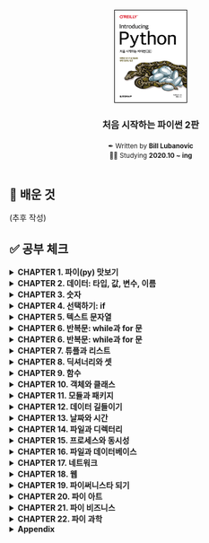 <!-- PROJECT LOGO -->
<br />
<div align="center">
  <a href="http://www.yes24.com/Product/Goods/91870652">
    <img style="border: 1px solid black" src="logo.png" alt="Logo" width="128">
  </a>
  <h3>처음 시작하는 파이썬 2판</h3>
  <small>✒ Written by <b>Bill Lubanovic</b></small>
  <br/>
  <small>👩‍💻 Studying <b>2020.10 ~ ing</b></small>
</div>

<br/>

## 📝 배운 것

(추후 작성)

## ✅ 공부 체크

<details markdown="1">
<summary><strong>CHAPTER 1. 파이(py) 맛보기</strong></summary>

<br/>

| 챕터 |        제목         | 공부 여부 |
| :--: | :-----------------: | :-------: |
| 1.1  |      미스터리       |     ✔     |
| 1.2  |    작은 프로그램    |     ✔     |
| 1.3  | 조금 더 큰 프로그램 |     ✔     |
| 1.4  |     파이썬 활용     |     ✔     |
| 1.5  | 파이썬과 다른 언어  |     ✔     |
| 1.6  |   왜 파이썬인가?    |     ✔     |
| 1.7  | 상황에 따른 파이썬  |     ✔     |
| 1.8  | 파이썬 2와 파이썬 3 |     ✔     |
| 1.9  |   파이썬 설치하기   |     ✔     |
| 1.10 |   파이썬 실행하기   |     ✔     |
| 1.11 |     파이썬 철학     |     ✔     |
| 1.12 |    다음 장에서는    |     ✔     |
| 1.13 |      연습문제       |     ✔     |

</details>

<details markdown="1">
<summary><strong>CHAPTER 2. 데이터: 타입, 값, 변수, 이름</strong></summary>

<br/>

| 챕터 |             제목              | 공부 여부 |
| :--: | :---------------------------: | :-------: |
| 2.1  |    파이썬 데이터는 객체다     |     ✔     |
| 2.2  |             타입              |     ✔     |
| 2.3  |            가변성             |     ✔     |
| 2.4  |           리터럴 값           |     ✔     |
| 2.5  |             변수              |     ✔     |
| 2.6  |             할당              |     ✔     |
| 2.7  | 변수는 장소가 아니라 이름이다 |     ✔     |
| 2.8  |      여러 이름 할당하기       |     ✔     |
| 2.9  |          이름 재할당          |     ✔     |
| 2.10 |             복사              |     ✔     |
| 2.11 |        좋은 변수 이름         |     ✔     |
| 2.12 |         다음 장에서는         |     ✔     |
| 2.13 |           연습문제            |     ✔     |

</details>

<details markdown="1">
<summary><strong>CHAPTER 3. 숫자</strong></summary>

<br/>

| 챕터 |      제목       | 공부 여부 |
| :--: | :-------------: | :-------: |
| 3.1  |     불리언      |     ✔     |
| 3.2  |      정수       |     ✔     |
| 3.3  | 부동소수점 숫자 |     ✔     |
| 3.4  |    수학 함수    |     ✔     |
| 3.5  |  다음 장에서는  |     ✔     |
| 3.6  |    연습문제     |     ✔     |

</details>

<details markdown="1">
<summary><strong>CHAPTER 4. 선택하기: if</strong></summary>

<br/>

| 챕터 |              제목              | 공부 여부 |
| :--: | :----------------------------: | :-------: |
| 4.1  |          주석 달기: #          |     ✔     |
| 4.2  |         라인 유지하기:         |     ✔     |
| 4.3  |    비교하기: if, elif, else    |     ✔     |
| 4.4  |          True와 False          |     ✔     |
| 4.5  |      여러 개 비교하기: in      |     ✔     |
| 4.6  | 새로운 기능: 바다코끼리 연산자 |     ✔     |
| 4.7  |         다음 장에서는          |     ✔     |
| 4.8  |            연습문제            |     ✔     |

</details>

<details markdown="1">
<summary><strong>CHAPTER 5. 텍스트 문자열</strong></summary>

<br/>

| 챕터 |            제목             | 공부 여부 |
| :--: | :-------------------------: | :-------: |
| 5.1  |    따옴표로 문자열 생성     |     ✔     |
| 5.2  | 문자열 타입으로 변환: str() |     ✔     |
| 5.3  |      이스케이프 문자:       |     ✔     |
| 5.4  |         결합하기: +         |     ✔     |
| 5.5  |        복제하기: \*         |     ✔     |
| 5.6  |       문자 추출: [ ]        |     ✔     |
| 5.7  | 슬라이스로 부분 문자열 추출 |     ✔     |
| 5.8  |     문자열 길이: len()      |     ✔     |
| 5.9  |   문자열 나누기: split()    |     ✔     |
| 5.10 |   문자열 결합하기: join()   |     ✔     |
| 5.11 | 문자열 대체하기: replace()  |     ✔     |
| 5.12 |   문자열 스트립: strip()    |     ✔     |
| 5.13 |         검색과 선택         |     ✔     |
| 5.14 |          대소 문자          |     ✔     |
| 5.15 |            정렬             |     ✔     |
| 5.16 |           포매팅            |     ✔     |
| 5.17 |    더 많은 문자열 메서드    |     ✔     |
| 5.18 |        다음 장에서는        |     ✔     |
| 5.19 |          연습문제           |     ✔     |

</details>

<details markdown="1">
<summary><strong>CHAPTER 6. 반복문: while과 for 문</strong></summary>

<br/>

| 챕터 |        제목        | 공부 여부 |
| :--: | :----------------: | :-------: |
| 6.1  |  반복하기: while   |     ✔     |
| 6.2  | 순회하기: for와 in |     ✔     |
| 6.3  |  기타 이터레이터   |     ✔     |
| 6.4  |   다음 장에서는    |     ✔     |
| 6.5  |      연습문제      |     ✔     |

</details>

<details markdown="1">
<summary><strong>CHAPTER 6. 반복문: while과 for 문</strong></summary>

<br/>

| 챕터 |        제목        | 공부 여부 |
| :--: | :----------------: | :-------: |
| 6.1  |  반복하기: while   |     ✔     |
| 6.2  | 순회하기: for와 in |     ✔     |
| 6.3  |  기타 이터레이터   |     ✔     |
| 6.4  |   다음 장에서는    |     ✔     |
| 6.5  |      연습문제      |     ✔     |

</details>

<details markdown="1">
<summary><strong>CHAPTER 7. 튜플과 리스트</strong></summary>

<br/>

| 챕터 |          제목          | 공부 여부 |
| :--: | :--------------------: | :-------: |
| 7.1  |          튜플          |     ✔     |
| 7.2  |         리스트         |     ✔     |
| 7.3  |     튜플 vs 리스트     |     ✔     |
| 7.4  | 튜플 컴프리헨션은 없다 |     ✔     |
| 7.5  |     다음 장에서는      |     ✔     |
| 7.6  |        연습문제        |     ✔     |

</details>

<details markdown="1">
<summary><strong>CHAPTER 8. 딕셔너리와 셋</strong></summary>

<br/>

| 챕터 |          제목          | 공부 여부 |
| :--: | :--------------------: | :-------: |
| 8.1  |        딕셔너리        |     ✔     |
| 8.2  |           셋           |     ✔     |
| 8.3  | 지금까지 배운 자료구조 |     ✔     |
| 8.4  |   자료구조 결합하기    |     ✔     |
| 8.5  |     다음 장에서는      |     ✔     |
| 8.6  |        연습문제        |     ✔     |

</details>

<details markdown="1">
<summary><strong>CHAPTER 9. 함수</strong></summary>

<br/>

| 챕터 |           제목            | 공부 여부 |
| :--: | :-----------------------: | :-------: |
| 9.1  |    함수 정의하기: def     |     ✔     |
| 9.2  |     함수 호출하기: ()     |     ✔     |
| 9.3  |      인수와 매개변수      |     ✔     |
| 9.4  |         독스트링          |     ✔     |
| 9.5  |      일등 시민: 함수      |     ✔     |
| 9.6  |         내부 함수         |     ✔     |
| 9.7  |     익명 함수: lambda     |     ✔     |
| 9.8  |        제너레이터         |     ✔     |
| 9.9  |        데커레이터         |     ✔     |
| 9.10 |   네임스페이스와 스코프   |     ✔     |
| 9.11 | 이름에 \_와 \_\_ 사용하기 |     ✔     |
| 9.12 |         재귀 함수         |     ✔     |
| 9.13 |        비동기 함수        |     ✔     |
| 9.14 |           예외            |     ✔     |
| 9.15 |       다음 장에서는       |     ✔     |
| 9.16 |         연습문제          |     ✔     |

</details>

<details markdown="1">
<summary><strong>CHAPTER 10. 객체와 클래스</strong></summary>

<br/>

| 챕터  |          제목           | 공부 여부 |
| :---: | :---------------------: | :-------: |
| 10.1  |    객체란 무엇인가?     |     ✔     |
| 10.2  |       간단한 객체       |     ✔     |
| 10.3  |          상속           |     ✔     |
| 10.4  |       자신: self        |     ✔     |
| 10.5  |        속성 접근        |     ✔     |
| 10.6  |       메서드 타입       |     ✔     |
| 10.7  |        덕 타이핑        |     ✔     |
| 10.8  |       매직 메서드       |     ✔     |
| 10.9  | 애그리게이션과 콤퍼지션 |     ✔     |
| 10.10 |  객체는 언제 사용할까?  |     ✔     |
| 10.11 |       네임드 튜플       |     ✔     |
| 10.12 |      데이터 클래스      |     ✔     |
| 10.13 |          attrs          |     ✔     |
| 10.14 |      다음 장에서는      |     ✔     |
| 10.15 |        연습문제         |     ✔     |

</details>

<details markdown="1">
<summary><strong>CHAPTER 11. 모듈과 패키지</strong></summary>

<br/>

| 챕터 |                  제목                  | 공부 여부 |
| :--: | :------------------------------------: | :-------: |
| 11.1 |            모듈과 import 문            |     ✔     |
| 11.2 |                 패키지                 |     ✔     |
| 11.3 |         파이썬 표준 라이브러리         |     ✔     |
| 11.4 | 배터리 장착: 다른 파이썬 코드 가져오기 |     ✔     |
| 11.5 |             다음 장에서는              |     ✔     |
| 11.6 |                연습문제                |     ✔     |

</details>

<details markdown="1">
<summary><strong>CHAPTER 12. 데이터 길들이기</strong></summary>

<br/>

| 챕터 |          제목           | 공부 여부 |
| :--: | :---------------------: | :-------: |
| 12.1 | 텍스트 문자열: 유니코드 |     ✔     |
| 12.2 |       정규 표현식       |     ✔     |
| 12.3 |       이진 데이터       |     ✔     |
| 12.4 |        보석 비유        |     ✔     |
| 12.5 |      다음 장에서는      |     ✔     |
| 12.6 |        연습문제         |     ✔     |

</details>

<details markdown="1">
<summary><strong>CHAPTER 13. 날짜와 시간</strong></summary>

<br/>

| 챕터 |         제목          | 공부 여부 |
| :--: | :-------------------: | :-------: |
| 13.1 |         윤년          |     ✔     |
| 13.2 |     datetime 모듈     |     ✔     |
| 13.3 |       time 모듈       |     ✔     |
| 13.4 | 날짜와 시간 읽고 쓰기 |     ✔     |
| 13.5 |    시간 모듈 변환     |     ✔     |
| 13.6 |       대체 모듈       |     ✔     |
| 13.7 |     다음 장에서는     |     ✔     |
| 13.8 |       연습문제        |     ✔     |

</details>

<details markdown="1">
<summary><strong>CHAPTER 14. 파일과 디렉터리</strong></summary>

<br/>

| 챕터 |        제목        | 공부 여부 |
| :--: | :----------------: | :-------: |
| 14.1 |    파일 입출력     |     ✔     |
| 14.2 |    메모리 매핑     |     ✔     |
| 14.3 |    파일 명령어     |     ✔     |
| 14.4 |  디렉터리 명령어   |     ✔     |
| 14.5 |     경로 이름      |     ✔     |
| 14.6 | BytesIO와 StringIO |     ✔     |
| 14.7 |   다음 장에서는    |     ✔     |
| 14.8 |      연습문제      |     ✔     |

</details>

<details markdown="1">
<summary><strong>CHAPTER 15. 프로세스와 동시성</strong></summary>

<br/>

| 챕터 |        제목         | 공부 여부 |
| :--: | :-----------------: | :-------: |
| 15.1 | 프로그램과 프로세스 |     ✔     |
| 15.2 |     명령 자동화     |     ✔     |
| 15.3 |       동시성        |     ✔     |
| 15.4 |    다음 장에서는    |     ✔     |
| 15.5 |      연습문제       |     ✔     |

</details>

<details markdown="1">
<summary><strong>CHAPTER 16. 파일과 데이터베이스</strong></summary>

<br/>

| 챕터 |          제목          | 공부 날짜  |
| :--: | :--------------------: | :--------: |
| 16.1 |    플랫 텍스트 파일    | 2020.12.17 |
| 16.2 |   패디드 텍스트 파일   | 2020.12.17 |
| 16.3 |  표 형식 텍스트 파일   | 2020.12.17 |
| 16.4 |       이진 파일        | 2020.12.17 |
| 16.5 |  관계형 데이터베이스   | 2020.12.17 |
| 16.6 |  NoSQL 데이터 스토어   | 2020.12.17 |
| 16.7 | 풀 텍스트 데이터베이스 | 2020.12.17 |
| 16.8 |     다음 장에서는      | 2020.12.17 |
| 16.9 |        연습문제        |            |

</details>

<details markdown="1">
<summary><strong>CHAPTER 17. 네트워크</strong></summary>

<br/>

| 챕터  |        제목        | 공부 날짜 |
| :---: | :----------------: | :-------: |
| 17.1  |       TCP/IP       |           |
| 17.2  |   네트워크 패턴    |           |
| 17.3  |   요청-응답 패턴   |           |
| 17.4  |   발행-구독 패턴   |           |
| 17.5  |   인터넷 서비스    |           |
| 17.6  |  웹 서비스와 API   |           |
| 17.7  |   데이터 직렬화    |           |
| 17.8  | 원격 프로시저 호출 |           |
| 17.9  |   원격 관리 도구   |           |
| 17.10 |      빅데이터      |           |
| 17.11 |      클라우드      |           |
| 17.12 |        도커        |           |
| 17.14 |   다음 장에서는    |           |
| 17.15 |      연습문제      |           |

</details>

<details markdown="1">
<summary><strong>CHAPTER 18. 웹</strong></summary>

<br/>

| 챕터  |          제목           | 공부 날짜 |
| :---: | :---------------------: | :-------: |
| 18.1  |      웹 클라이언트      |           |
| 18.2  |         웹 서버         |           |
| 18.3  |   웹 서버 프레임워크    |           |
| 18.4  | 데이터베이스 프레임워크 |           |
| 18.5  |   웹 서비스와 자동화    |           |
| 18.6  |      웹 API와 REST      |           |
| 18.7  |    크롤링과 스크래핑    |           |
| 18.8  |     영화 검색 예제      |           |
| 18.9  |      다음 장에서는      |           |
| 18.10 |        연습문제         |           |

</details>

<details markdown="1">
<summary><strong>CHAPTER 19. 파이써니스타 되기</strong></summary>

<br/>

| 챕터  |       제목        | 공부 날짜 |
| :---: | :---------------: | :-------: |
| 19.1  |  프로그래밍이란   |           |
| 19.2  | 파이썬 코드 찾기  |           |
| 19.3  |    패키지 설치    |           |
| 19.4  |        IDE        |           |
| 19.5  |    이름과 문서    |           |
| 19.6  |     타입 힌트     |           |
| 19.7  |      테스트       |           |
| 19.8  |    코드 디버깅    |           |
| 19.9  | 로그 에러 메시지  |           |
| 19.10 |    코드 최적화    |           |
| 19.11 |    소스 컨트롤    |           |
| 19.12 |   프로그램 배포   |           |
| 19.13 | 이 책의 소스 코드 |           |
| 19.14 |     더 배우기     |           |
| 19.15 |   다음 장에서는   |           |
| 19.16 |     연습문제      |           |

</details>

<details markdown="1">
<summary><strong>CHAPTER 20. 파이 아트</strong></summary>

<br/>

| 챕터 |         제목         | 공부 날짜 |
| :--: | :------------------: | :-------: |
| 20.1 |      2D 그래픽       |           |
| 20.2 |      3D 그래픽       |           |
| 20.3 |    3D 애니메이션     |           |
| 20.4 |         GUI          |           |
| 20.5 | 플롯, 그래프, 시각화 |           |
| 20.6 |         게임         |           |
| 20.7 |     소리와 음악      |           |
| 20.8 |    다음 장에서는     |           |
| 20.9 |       연습문제       |           |

</details>

<details markdown="1">
<summary><strong>CHAPTER 21. 파이 비즈니스</strong></summary>

<br/>

| 챕터 |               제목               | 공부 날짜 |
| :--: | :------------------------------: | :-------: |
| 21.1 |            MS 오피스             |           |
| 21.2 |          비즈니스 업무           |           |
| 21.3 |       비즈니스 데이터 처리       |           |
| 21.4 | 오픈 소스 파이썬 비즈니스 패키지 |           |
| 21.5 |          금융과 파이썬           |           |
| 21.6 |           데이터 보안            |           |
| 21.7 |               지도               |           |
| 21.8 |          다음 장에서는           |           |
| 21.9 |             연습문제             |           |

</details>

<details markdown="1">
<summary><strong>CHAPTER 22. 파이 과학</strong></summary>

<br/>

| 챕터 |             제목             | 공부 날짜 |
| :--: | :--------------------------: | :-------: |
| 22.1 | 수학 및 통계 표준 라이브러리 |           |
| 22.2 |        과학과 파이썬         |           |
| 22.3 |            넘파이            |           |
| 22.4 |           사이파이           |           |
| 22.5 |            사이킷            |           |
| 22.6 |            판다스            |           |
| 22.7 |      파이썬과 과학 분야      |           |
| 22.8 |        다음 장에서는         |           |
| 22.9 |           연습문제           |           |

</details>

<details markdown="1">
<summary><strong>Appendix</strong></summary>

<br/>

|    챕터    |         제목          | 공부 날짜 |
| :--------: | :-------------------: | :-------: |
| Appendix A | 하드웨어와 소프트웨어 |           |
| Appendix B |     파이썬 3 설치     |           |
| Appendix C | 완전히 다른 것: Async |           |
| Appendix D |     연습문제 정답     |           |
| Appendix E |      커닝페이퍼       |           |

</details>
